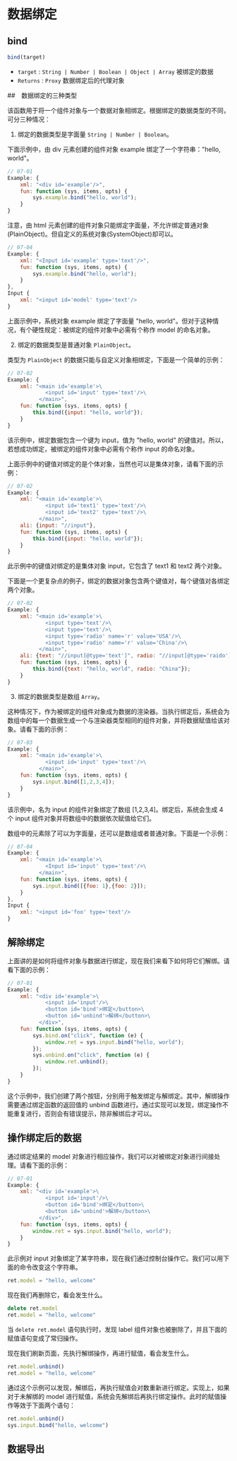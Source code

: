 # 数据绑定

## bind

```js
bind(target)
```

- `target` : `String | Number | Boolean | Object | Array` 被绑定的数据
- `Returns` : `Proxy` 数据绑定后的代理对象

##　数据绑定的三种类型

该函数用于将一个组件对象与一个数据对象相绑定。根据绑定的数据类型的不同，可分三种情况：

1. 绑定的数据类型是字面量 `String | Number | Boolean`。

下面示例中，由 div 元素创建的组件对象 example 绑定了一个字符串："hello, world"。

```js
// 07-01
Example: {
    xml: "<div id='example'/>",
    fun: function (sys, items, opts) {
        sys.example.bind("hello, world");
    }
}
```

注意，由 html 元素创建的组件对象只能绑定字面量，不允许绑定普通对象(PlainObject)。但自定义的系统对象(SystemObject)却可以。

```js
// 07-04
Example: {
    xml: "<Input id='example' type='text'/>",
    fun: function (sys, items, opts) {
        sys.example.bind("hello, world");
    }
},
Input {
    xml: "<input id='model' type='text'/>
}
```

上面示例中，系统对象 example 绑定了字面量 "hello, world"。但对于这种情况，有个硬性规定：被绑定的组件对象中必需有个称作 model 的命名对象。


2. 绑定的数据类型是普通对象 `PlainObject`。

类型为 `PlainObject` 的数据只能与自定义对象相绑定，下面是一个简单的示例：

```js
// 07-02
Example: {
    xml: "<main id='example'>\
            <input id='input' type='text'/>\
          </main>",
    fun: function (sys, items, opts) {
        this.bind({input: "hello, world"});
    }
}
```

该示例中，绑定数据包含一个键为 input，值为 "hello, world" 的键值对。所以，若想成功绑定，被绑定的组件对象中必需有个称作 input 的命名对象。

上面示例中的键值对绑定的是个体对象，当然也可以是集体对象，请看下面的示例：

```js
// 07-02
Example: {
    xml: "<main id='example'>\
            <input id='text1' type='text'/>\
            <input id='text2' type='text'/>\
          </main>",
    ali: {input: "//input"},
    fun: function (sys, items, opts) {
        this.bind({input: "hello, world"});
    }
}
```

此示例中的键值对绑定的是集体对象 input，它包含了 text1 和 text2 两个对象。

下面是一个更复杂点的例子，绑定的数据对象包含两个键值对，每个键值对各绑定两个对象。

```js
// 07-02
Example: {
    xml: "<main id='example'>\
            <input type='text'/>\
            <input type='text'/>\
            <input type='radio' name='r' value='USA'/>\
            <input type='radio' name='r' value='China'/>\
          </main>",
    ali: {text: "//input[@type='text']", radio: "//input[@type='raido']"},
    fun: function (sys, items, opts) {
        this.bind({text: "hello, world", radio: "China"});
    }
}
```

3. 绑定的数据类型是数组 `Array`。

这种情况下，作为被绑定的组件对象成为数据的渲染器。当执行绑定后，系统会为数组中的每一个数据生成一个与渲染器类型相同的组件对象，并将数据赋值给该对象。请看下面的示例：

```js
// 07-03
Example: {
    xml: "<main id='example'>\
            <input id='input' type='text'/>\
          </main>",
    fun: function (sys, items, opts) {
        sys.input.bind([1,2,3,4]);
    }
}
```

该示例中，名为 input 的组件对象绑定了数组 [1,2,3,4]。绑定后，系统会生成 4 个 input 组件对象并将数组中的数据依次赋值给它们。

数组中的元素除了可以为字面量，还可以是数组或者普通对象。下面是一个示例：

```js
// 07-04
Example: {
    xml: "<main id='example'>\
            <Input id='input' type='text'/>\
          </main>",
    fun: function (sys, items, opts) {
        sys.input.bind([{foo: 1},{foo: 2}]);
    }
},
Input {
    xml: "<input id='foo' type='text'/>
}
```

## 解除绑定

上面讲的是如何将组件对象与数据进行绑定，现在我们来看下如何将它们解绑。请看下面的示例：

```js
// 07-01
Example: {
    xml: "<div id='example'>\
            <input id='input'/>\
            <button id='bind'>绑定</button>\
            <button id='unbind'>解绑</button>\
          </div>",
    fun: function (sys, items, opts) {
        sys.bind.on("click", function (e) {
            window.ret = sys.input.bind("hello, world");
        });
        sys.unbind.on("click", function (e) {
            window.ret.unbind();
        });
    }
}
```

这个示例中，我们创建了两个按钮，分别用于触发绑定与解绑定。其中，解绑操作需要通过绑定函数的返回值的 unbind 函数进行。通过实现可以发现，绑定操作不能重复进行，否则会有错误提示，除非解绑后才可以。

## 操作绑定后的数据

通过绑定结果的 model 对象进行相应操作，我们可以对被绑定对象进行间接处理。请看下面的示例：

```js
// 07-01
Example: {
    xml: "<div id='example'>\
            <input id='input'/>\
            <button id='bind'>绑定</button>\
            <button id='unbind'>解绑</button>\
          </div>",
    fun: function (sys, items, opts) {
        window.ret = sys.input.bind("hello, world");
    }
}
```

此示例对 input 对象绑定了某字符串，现在我们通过控制台操作它。我们可以用下面的命令改变这个字符串。

```js
ret.model = "hello, welcome"
```

现在我们再删除它，看会发生什么。

```js
delete ret.model
ret.model = "hello, welcome"
```

当 `delete ret.model` 语句执行时，发现 label 组件对象也被删除了，并且下面的赋值语句变成了常归操作。

现在我们刷新页面，先执行解绑操作，再进行赋值，看会发生什么。

```js
ret.model.unbind()
ret.model = "hello, welcome"
```

通过这个示例可以发现，解绑后，再执行赋值会对数重新进行绑定。实现上，如果对于未解绑的 model 进行赋值，系统会先解绑后再执行绑定操作。此时的赋值操作等效于下面两个语句：

```js
ret.model.unbind()
sys.input.bind("hello, welcome")
```

## 数据导出
